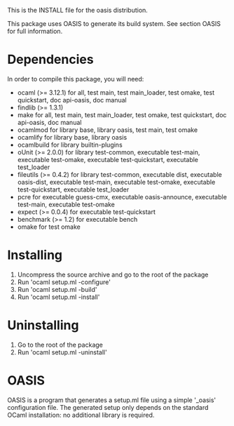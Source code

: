 <!--- OASIS_START --->
<!--- DO NOT EDIT (digest: 3bab5d217436ddf31eb571790aae621a) --->

This is the INSTALL file for the oasis distribution.

This package uses OASIS to generate its build system. See section OASIS for
full information.

Dependencies
============

In order to compile this package, you will need:

* ocaml (>= 3.12.1) for all, test main, test main_loader, test omake,
  test quickstart, doc api-oasis, doc manual
* findlib (>= 1.3.1)
* make for all, test main, test main_loader, test omake, test quickstart,
  doc api-oasis, doc manual
* ocamlmod for library base, library oasis, test main, test omake
* ocamlify for library base, library oasis
* ocamlbuild for library builtin-plugins
* oUnit (>= 2.0.0) for library test-common, executable test-main,
  executable test-omake, executable test-quickstart, executable test_loader
* fileutils (>= 0.4.2) for library test-common, executable dist,
  executable oasis-dist, executable test-main, executable test-omake,
  executable test-quickstart, executable test_loader
* pcre for executable guess-cmx, executable oasis-announce,
  executable test-main, executable test-omake
* expect (>= 0.0.4) for executable test-quickstart
* benchmark (>= 1.2) for executable bench
* omake for test omake

Installing
==========

1. Uncompress the source archive and go to the root of the package
2. Run 'ocaml setup.ml -configure'
3. Run 'ocaml setup.ml -build'
4. Run 'ocaml setup.ml -install'

Uninstalling
============

1. Go to the root of the package
2. Run 'ocaml setup.ml -uninstall'

OASIS
=====

OASIS is a program that generates a setup.ml file using a simple '_oasis'
configuration file. The generated setup only depends on the standard OCaml
installation: no additional library is required.

<!--- OASIS_STOP --->
